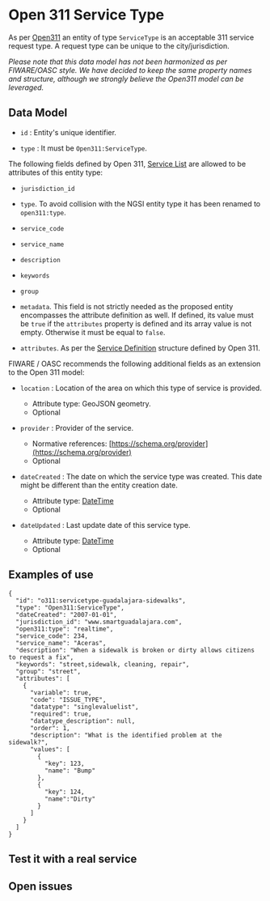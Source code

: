 # Open 311 Service Type

As per [Open311](http://wiki.open311.org/GeoReport_v2/#get-service-list) an entity of type
`ServiceType` is an acceptable 311 service request type. A request type can be unique to the city/jurisdiction.

*Please note that this data model has not been harmonized as per FIWARE/OASC style. We have decided to keep
the same property names and structure, although we strongly believe the Open311 model can be leveraged.*

## Data Model

+ `id` : Entity's unique identifier. 

+ `type` : It must be `Open311:ServiceType`.

The following fields defined by Open 311, [Service List](http://wiki.open311.org/GeoReport_v2/#get-service-list)
are allowed to be attributes of this entity type:

+ `jurisdiction_id`

+ `type`. To avoid collision with the NGSI entity type it has been renamed to `open311:type`. 

+ `service_code`

+ `service_name`

+ `description`

+ `keywords`

+ `group`

+ `metadata`. This field is not strictly needed as the proposed entity encompasses the attribute definition as well.
If defined, its value must be `true` if the `attributes` property is defined and its array value is not empty. Otherwise
it must be equal to `false`. 


+ `attributes`. As per the [Service Definition](http://wiki.open311.org/GeoReport_v2/#get-service-definition)
structure defined by Open 311. 


FIWARE / OASC recommends the following additional fields as an extension to the Open 311 model:

+ `location` :  Location of the area on which this type of service is provided. 
    + Attribute type: GeoJSON geometry. 
    + Optional 

+ `provider` :  Provider of the service.
    + Normative references: [https://schema.org/provider](https://schema.org/provider) 
    + Optional

+ `dateCreated` : The date on which the service type was created. This date might be different than the entity creation date.
    + Attribute type: [DateTime](https://schema.org/DateTime)
    + Optional

+ `dateUpdated` : Last update date of this service type.
    + Attribute type: [DateTime](https://schema.org/DateTime)
    + Optional

## Examples of use

    {
      "id": "o311:servicetype-guadalajara-sidewalks",
      "type": "Open311:ServiceType",
      "dateCreated": "2007-01-01",
      "jurisdiction_id": "www.smartguadalajara.com",
      "open311:type": "realtime",
      "service_code": 234,
      "service_name": "Aceras",
      "description": "When a sidewalk is broken or dirty allows citizens to request a fix",
      "keywords": "street,sidewalk, cleaning, repair",
      "group": "street",
      "attributes": [
        {
          "variable": true,
          "code": "ISSUE_TYPE",
          "datatype": "singlevaluelist",
          "required": true,
          "datatype_description": null,
          "order": 1,
          "description": "What is the identified problem at the sidewalk?",
          "values": [
            {
              "key": 123,
              "name": "Bump"
            },
            {
              "key": 124,
              "name":"Dirty"
            }
          ]
        }
      ]
    }


## Test it with a real service

## Open issues

